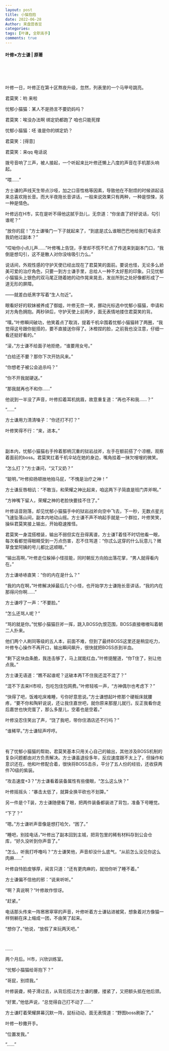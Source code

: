 ```yaml
---
layout: post
title: 小猫抱抱
date: 2022-06-28
Author: 来盘茴香豆
categories: 
tags: [叶谦, 全职高手]
comments: true
--- 
```


#### 叶修×方士谦 | 原著


<br/><br/><br/>


叶修一日，叶修正在第十区熬夜升级，忽然，列表里的一个马甲号跳亮。

君莫笑：哟 来啦

忧郁小猫猫：某人不是扬言不要奶妈吗？

君莫笑：唉没办法啊 绑定奶都跑了 咱也只能死撑

忧郁小猫猫：呸 谁是你的绑定奶？ 

君莫笑：[得意]

君莫笑：来qq 电话说

拨号音响了三声，被人接起，一个听起来比叶修还懒上八度的声音在手机那头响起。

“喂……”

方士谦的声线天生带点沙哑，加之口音性格等因素，导致他在不耐烦的时候讲起话来总喜欢拖长音。而大半夜拖长音讲话，一般来说效果只有两种，一种是惊悚，另一种是情色。

叶修远在H市，实在是听不得他这腻乎劲儿，无奈道：“你坐直了好好说话，勾引谁呢？”

“放你的屁！”方士谦嗓门一下子就起来了，“到底是忒么谁眼巴巴地给我打电话求我奶他过副本？”

“哎呦你小点儿声……”叶修嘴上告饶，手里却不慌不忙点了传送来到副本门口，“我倒是想勾引，这不是散人对你没啥吸引力么。”

说话间，外观性感的守护天使已经出现在了君莫笑的面前。要说也怪，无论多么娇美可爱的治疗角色，只要一到方士谦手里，总给人一种不太好惹的印象。只见忧郁小猫猫头上银色的双马尾正随着她的动作晃来晃去，发丝所到之处好像都形成了一道无形的屏障。

——就差白纸黑字写着“生人勿近”。

眼看好好的软妹被养成了御姐，叶修无奈一笑，挪动光标选中忧郁小猫猫，申请和对方角色拥抱。两秒钟后，守护天使上前两步，面无表情地搂住君莫笑的背。

“噗。”叶修瞬间破功，他笑着点了取消，提着千机伞围着忧郁小猫猫转了两圈，“我觉得这号跟你挺搭的，要不直接送你得了。沐橙捏的脸，之前我也没注意，仔细一看还挺好看的。”

“滚，”方士谦不给面子地拒绝，“谁要用女号。”

“白给还不要？那你下次开防风来。”

“你想老子被公会追杀吗？”

“你不开我就硬送。”

“那我就再也不和你……”

他说到一半没了声音，叶修扣着耳机挑眉，故意重复道：“再也不和我……？”

“……”

方士谦用力清清嗓子：“你还打不打？”

叶修笑得不行：“来，进本。”

<br/>

副本内，忧郁小猫猫右手拎着那柄沉重的狱岩战斧，左手在额前搭了个凉棚，观察着面前的boss。君莫笑扛着千机伞站在她的身边，嘴角挂着一抹欠嗖嗖的微笑。

“怎么打？”方士谦问，“又T又奶？”

“聪明，”叶修抑扬顿挫地拍马屁，“不愧是治疗之神！”

方士谦反唇相讥：“不敢当，和荣耀之神比起来，咱这两下子简直是班门弄斧啊。”

“方神嘴下留人，荣耀之神的老脸快要挂不住了。”

叶修话音刚落，却见忧郁小猫猫手中的狱岩战斧向空中飞去，下一秒，无数点星光飞速坠落山间，副本内地动山摇。方士谦不声不响起手就是一个群拉，叶修笑笑，操纵君莫笑接上输出，开始稳速推怪。

君莫笑一身混搭橙装，输出不弱但实在丑得离谱，方士谦T着怪不时切他看一眼，每次看都觉得眼睛受到一万点伤害，忍不住骂道：“你忒么这穿的什么玩意儿？微草食堂阿姨的号儿都比这顺眼。”

“输出高啊，”叶修走位躲掉小怪技能，同时朝反方向拍出落花掌，“男人就得看内在。”

方士谦哧哧直笑：“你的内在是什么？”

“我的内在啊，”叶修解决掉最后几个小怪，也开始学方士谦拖长音讲话，“我的内在那得问你啊……”

方士谦哼了一声：“不要脸。”

“怎么还骂人呢？”

“骂的就是你。”忧郁小猫猫巨斧一挥，跳入BOSS仇恨范围，BOSS直接嗷嗷叫着朝二人扑来。

他们两个人刷同等级的五人本，前面不难，但到了最终BOSS这里还是稍显吃力，叶修专心操作不再开口，输出瞬间飙升，很快就把BOSS杀到半血。

“剩下这块血条脆，我连击够了，马上就能红血，”叶修提醒道，“你T住了，别让他点我。”

方士谦无语道：“瞧不起谁呢？这破本再T不住我还混不混了？”

“混不下去来H市呗，包吃包住包网费。”叶修轻咳一声，“方神偶尔也考虑下？”

“快得了吧，饭难吃床难睡，亏你好意思说。”方士谦想起叶修那个硬板床就腰疼，“要不你和陶轩说说，还让我住嘉世吧，就你原来那屋儿就行。反正我看你走后嘉世也快完蛋了，那么多屋儿，空着也是空着。”

叶修没忍住笑出了声，“饶了我吧，带你住酒店还不行吗？”

“谁稀罕。”方士谦轻声哼哼。

<br/>

有了忧郁小猫猫的帮助，君莫笑基本只用关心自己的输出，其他涉及BOSS机制的复杂问题都由对方负责解决。方士谦虽退役多年，反应速度跟不太上了，但操作和意识还在。他和叶修配合着，很快将BOSS击杀，平分了五人份的经验，还收获两件70级的紫装。

“攻击速度+3？”方士谦看着装备属性有些傻眼，“怎么这么快？”

叶修摇摇头：“暴击太低了，就算全换平砍也不划算。”

另一件是个T装，方士谦随便看了眼，把两件装备都装进了背包，准备下号睡觉。

“下了？”

“嗯。”方士谦听声音像是想打哈欠，“困了。”

“睡吧，别挂电话，”叶修出了副本回到主城，把背包里的稀有材料存到公会仓库，“好久没听到你声音了。”

“怎么，听我打呼噜吗？”方士谦笑他，声音却没什么底气，“从前怎么没见你这么肉麻……”

叶修自恃脸皮够厚，闻言只道：“还有更肉麻的，就怕你听了睡不着。”

方士谦偏不信他的邪：“说来听听。”

“啊？真说啊？”叶修故作惊讶。

“赶紧。”

电话那头传来一阵窸窸窣窣的声音，叶修听着方士谦钻进被窝，想象着对方像猫一样侧躺在床上缩成一团，不由笑了起来。

“想你了。”他说，“放假了来玩两天吧。”

<br/>

……

两个月后。H市，兴欣训练室。

“忧郁小猫猫给哥抱下？”

“哥屁，别烦我。”

叶修装聋，椅子滑过去，从背后揽过方士谦的腰，搂紧了，又把额头抵在他后颈。

“好累，”他低声说，“总觉得自己打不动了……”

方士谦盯着荣耀屏幕沉默一阵，鼠标动动，面无表情道：“野图boss刷新了。”

叶修一秒撒开手。

“位置发我。”

“……”

<br/><br/><br/>







